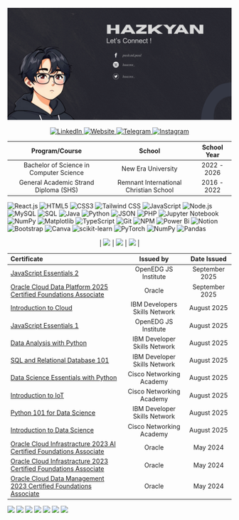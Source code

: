 ![MasterHead](masterhead.png)

<p align="center">
<a href="https://www.linkedin.com/in/hazpoldev/">
   <img src="https://img.shields.io/badge/linkedin-%230077B5.svg?style=for-the-badge&logo=linkedin&logoColor=white" alt="LinkedIn">
</a>
<a href="mailto: hazpoldev@gmail.com">
   <img src="https://img.shields.io/badge/Gmail-D14836?style=for-the-badge&logo=gmail&logoColor=white" alt="Website">
</a>
<a href="https://t.me/hazhogen">
   <img src="https://img.shields.io/badge/Telegram-2CA5E0?style=for-the-badge&logo=telegram&logoColor=white" alt="Telegram">
</a>
<a href="https://www.instagram.com/haaznx_/">
   <img src="https://img.shields.io/badge/Instagram-%23E4405F.svg?style=for-the-badge&logo=Instagram&logoColor=white" alt="Instagram">
</a>
</p>

<div align="center">

| Program/Course | School | School Year |
| :-------------: | :-----: | :-----------: |
| Bachelor of Science in Computer Science | New Era University | 2022 - 2026 |
| General Academic Strand Diploma  (SHS) | Remnant International Christian School | 2016 - 2022 |

</div>

![React.js](https://img.shields.io/badge/React.js-61DAFB.svg?style=for-the-badge&logo=React.js&logoColor=white)
![HTML5](https://img.shields.io/badge/HTML5-E34F26.svg?style=for-the-badge&logo=HTML5&logoColor=white)
![CSS3](https://img.shields.io/badge/css3-%231572B6.svg?style=for-the-badge&logo=css3&logoColor=white)
![Tailwind CSS](https://img.shields.io/badge/Tailwind%20CSS-38B2AC.svg?style=for-the-badge&logo=Tailwind%20CSS&logoColor=white)
![JavaScript](https://img.shields.io/badge/JavaScript-F7DF1E.svg?style=for-the-badge&logo=JavaScript&logoColor=black)
![Node.js](https://img.shields.io/badge/Node.js-339933.svg?style=for-the-badge&logo=Node.js&logoColor=white)
![MySQL](https://img.shields.io/badge/MySQL-4479A1.svg?style=for-the-badge&logo=MySQL&logoColor=white)
![SQL](https://img.shields.io/badge/SQL-005F88.svg?style=for-the-badge&logo=SQL&logoColor=white)
![Java](https://img.shields.io/badge/java-%23ED8B00.svg?style=for-the-badge&logo=openjdk&logoColor=white)
![Python](https://img.shields.io/badge/Python-3776AB.svg?style=for-the-badge&logo=Python&logoColor=white)
![JSON](https://img.shields.io/badge/JSON-000000.svg?style=for-the-badge&logo=JSON&logoColor=white)
![PHP](https://img.shields.io/badge/PHP-777BB4.svg?style=for-the-badge&logo=PHP&logoColor=white)
![Jupyter Notebook](https://img.shields.io/badge/Jupyter%20Notebook-F37626.svg?style=for-the-badge&logo=Jupyter%20Notebook&logoColor=white)
![NumPy](https://img.shields.io/badge/NumPy-013243.svg?style=for-the-badge&logo=NumPy&logoColor=white)
![Matplotlib](https://img.shields.io/badge/Matplotlib-0076A8.svg?style=for-the-badge&logo=Matplotlib&logoColor=white)
![TypeScript](https://img.shields.io/badge/TypeScript-3178C6.svg?style=for-the-badge&logo=TypeScript&logoColor=white)
![Git](https://img.shields.io/badge/Git-F05032.svg?style=for-the-badge&logo=Git&logoColor=white)
![NPM](https://img.shields.io/badge/NPM-CB3837.svg?style=for-the-badge&logo=NPM&logoColor=white)
![Power Bi](https://img.shields.io/badge/power_bi-F2C811?style=for-the-badge&logo=powerbi&logoColor=black)
![Notion](https://img.shields.io/badge/Notion-%23000000.svg?style=for-the-badge&logo=notion&logoColor=white)
 ![Bootstrap](https://img.shields.io/badge/bootstrap-%238511FA.svg?style=for-the-badge&logo=bootstrap&logoColor=white)
 ![Canva](https://img.shields.io/badge/Canva-%2300C4CC.svg?style=for-the-badge&logo=Canva&logoColor=white)
 ![scikit-learn](https://img.shields.io/badge/scikit--learn-%23F7931E.svg?style=for-the-badge&logo=scikit-learn&logoColor=white)
 ![PyTorch](https://img.shields.io/badge/PyTorch-%23EE4C2C.svg?style=for-the-badge&logo=PyTorch&logoColor=white)
 ![NumPy](https://img.shields.io/badge/numpy-%23013243.svg?style=for-the-badge&logo=numpy&logoColor=white)
 ![Pandas](https://img.shields.io/badge/pandas-%23150458.svg?style=for-the-badge&logo=pandas&logoColor=white)
 
 <div align="center">

| ![](https://github-readme-stats.vercel.app/api?username=hazkyan&theme=dark&hide_icons=true&locale=en) | ![](https://github-readme-streak-stats.herokuapp.com/?user=hazkyan&theme=dark&hide_border=false) | ![](https://github-readme-stats.vercel.app/api/top-langs?username=hazkyan&theme=dark&hide_icons=true&locale=en&layout=compact) |


  
| Certificate | Issued by | Date Issued |
| :------------- | :-----: | :-----------: |
| <a href="https://drive.google.com/file/d/16tX3LgEuS19Ym2JoZwEPqX1ND__bhZ5c/view?usp=drive_link">JavaScript Essentials 2</a> | OpenEDG JS Institute | September 2025 |
| <a href="https://drive.google.com/file/d/1ZvS9MHCezclBPQQft9ifzBVoEsT4MO5E/view?usp=drive_link">Oracle Cloud Data Platform 2025 Certified Foundations Associate</a> | Oracle | September 2025 |
| <a href="https://drive.google.com/file/d/1WZLa3GXCoYHovILAjK8EfhD5xoefczW1/view?usp=drive_link">Introduction to Cloud</a> | IBM Developers Skills Network | August 2025 |
| <a href="https://drive.google.com/file/d/1lNqN7Mb9i6626ApD9cVgeUOXztqYwRDG/view?usp=drive_link">JavaScript Essentials 1</a> | OpenEDG JS Institute | August 2025 |
| <a href="https://drive.google.com/file/d/1551PPIP0rRmtHNMjjfH3wAeDEV3JTGa6/view?usp=drive_link">Data Analysis with Python</a> | IBM Developer Skills Network | August 2025 |
| <a href="https://drive.google.com/file/d/15Kvb2MlTnQRWGbvr7ckvWiJbppVxrCuw/view?usp=drive_link">SQL and Relational Database 101</a> | IBM Developer Skills Network | August 2025 |
| <a href="https://drive.google.com/file/d/1A_LVMwKnakbN3y8779aZtoiaYTD5i0Au/view?usp=drive_link">Data Science Essentials with Python</a> | Cisco Networking Academy | August 2025 |
| <a href="https://drive.google.com/file/d/1EwT7rYCoLP6NK0DmRfQ-lu7WeOEaqLO0/view?usp=drive_link">Introduction to IoT</a> | Cisco Networking Academy | August 2025 |
| <a href="https://drive.google.com/file/d/1nCvcSpnbB-9pb-PRX_2FLIRKLZtwhdb2/view?usp=drive_link">Python 101 for Data Science</a> | IBM Developer Skills Network | August 2025 |
| <a href="https://drive.google.com/file/d/1coaQGyhPl_NcJ09Yuw_ngAAjPTlhVgbN/view?usp=drive_link">Introduction to Data Science</a> | Cisco Networking Academy | August 2025 |
| <a href="https://drive.google.com/file/d/1FR0A2qlM6-YxD9c34gcSy1qq7V6I6C87/view?usp=drive_link">Oracle Cloud Infrastracture 2023 AI Certified Foundations Associate</a> | Oracle | May 2024 |
| <a href="https://drive.google.com/file/d/1iY4sbm9i4u0StHPZLz0oZcFbrlgkxNlC/view?usp=drive_link">Oracle Cloud Infrastracture 2023 Certified Foundations Associate</a> | Oracle | May 2024 |
| <a href="https://drive.google.com/file/d/1r99mXjdiX54n36JkexSBVC7owUV4-WNc/view?usp=drive_link">Oracle Cloud Data Management 2023 Certified Foundations Associate</a> | Oracle | May 2024 |


</div>

<p> 
  <img src="https://images.credly.com/size/80x80/images/b38a42e0-dc58-4ce2-b6c0-28d978e8aaad/image.png" width="70"/>
  <img src="https://images.credly.com/size/110x110/images/62db59ef-19f9-4652-a00c-7582baee8177/blob" width="70"/>
  <img src="https://images.credly.com/size/80x80/images/fce226c2-0f13-4e17-b60c-24fa6ffd88cb/Intro2IoT.png" width="70"/>
  <img src="https://images.credly.com/size/80x80/images/b93bf373-3da6-4ada-9879-a0c39d6a11f8/image.png" width="70"/>
  <img src="https://images.credly.com/size/80x80/images/17fd144b-2541-441f-a11c-6ee0cc661689/OCI25DCFAV2_cached_image_20250903-31-3p99br.png" width="70"/>
  <img src="https://images.credly.com/size/80x80/images/e090c1e1-dbd4-40f8-bbb3-93cc07884d7f/image.png" width="70"/>
  <img src="https://images.credly.com/size/80x80/images/82b908e1-fdcd-4785-9d32-97f11ccbcf08/image.png" width="70"/>
</p>





